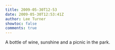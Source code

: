 ```yaml
---
title: 2009-05-30T12-53
date: 2009-05-30T12:53:41Z
author: Lee Turner
showtoc: false
comments: true
---
```


A bottle of wine, sunshine and a picnic in the park.

